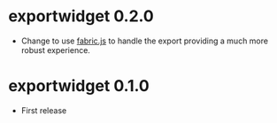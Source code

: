 # exportwidget 0.2.0

* Change to use [fabric.js](http://fabricjs.com) to handle the export providing a much more robust experience.


# exportwidget 0.1.0

* First release
